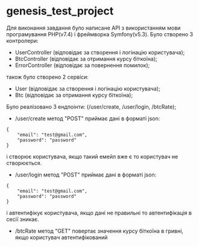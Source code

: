 # genesis_test_project
Для виконання завдання було написане API з використанням мови програмування PHP(v7.4) i фреймворка Symfony(v5.3).
Було створено 3 контролери:
- UserController (відповідає за створення і логінацію користувача);
- BtcController (відповідає за отримання курсу біткоїна);
- ErrorController (відповідає за повернення помилок);

також було створено 2 сервіси:
- User (відповідає за створення і логінацію користувача);
- Btc (відповідає за отримання курсу біткоїна);

Було реалізовано 3 ендпоінти: (/user/create, /user/login, /btcRate);
- /user/create метод "POST"
приймає дані в форматі json:
```
{
    "email": "test@gmail.com",
    "password": "password"
}
```
і створює користувача, якщо такий емейл вже є то користувач не створюється.
- /user/login метод "POST"
приймає дані в форматі json:
```
{
    "email": "test@gmail.com",
    "password": "password"
}
```
і автентифікує користувача, якщо дані не правильні то автентифікація в сесії зникає.
- /btcRate метод "GET"
повертає значення курсу біткоїна в гривні, якщо користувач автентифікований
